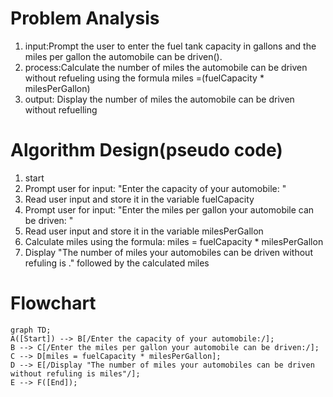 # Problem Analysis
   1) input:Prompt the user to enter the fuel tank capacity in gallons and the miles per gallon the automobile can be driven().
   2) process:Calculate the number of miles the automobile can be driven without refueling using the formula  miles =(fuelCapacity * milesPerGallon)
   3) output: Display the number of miles the automobile can be driven without refuelling

# Algorithm Design(pseudo code)
   1) start
   2) Prompt user for input: "Enter the capacity of your automobile: "
   3) Read user input and store it in the variable fuelCapacity
   4) Prompt user for input: "Enter the miles per gallon your automobile can be driven: "
   5) Read user input and store it in the variable milesPerGallon
   6) Calculate miles using the formula: miles = fuelCapacity * milesPerGallon
   7) Display "The number of miles your automobiles can be driven without refuling is ." followed by the calculated miles
# Flowchart
```mermaid
graph TD;
A([Start]) --> B[/Enter the capacity of your automobile:/];
B --> C[/Enter the miles per gallon your automobile can be driven:/];
C --> D[miles = fuelCapacity * milesPerGallon];
D --> E[/Display "The number of miles your automobiles can be driven without refuling is miles"/];
E --> F([End]);
```
